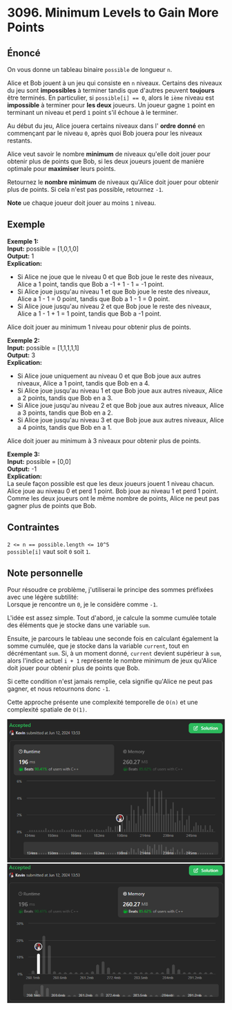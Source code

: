 # 3096. Minimum Levels to Gain More Points

## Énoncé

On vous donne un tableau binaire `possible` de longueur `n`.

Alice et Bob jouent à un jeu qui consiste en `n` niveaux. Certains des niveaux du jeu sont **impossibles** à terminer tandis que d'autres peuvent **toujours** être terminés. En particulier, si `possible[i] == 0`, alors le `ième` niveau est **impossible** à terminer pour **les deux** joueurs. Un joueur gagne `1` point en terminant un niveau et perd `1` point s'il échoue à le terminer.

Au début du jeu, Alice jouera certains niveaux dans l' **ordre donné** en commençant par le niveau `0`, après quoi Bob jouera pour les niveaux restants.

Alice veut savoir le nombre **minimum** de niveaux qu'elle doit jouer pour obtenir plus de points que Bob, si les deux joueurs jouent de manière optimale pour **maximiser** leurs points.

Retournez le **nombre minimum** de niveaux qu'Alice doit jouer pour obtenir plus de points. Si cela n'est pas possible, retournez `-1`.

**Note** ue chaque joueur doit jouer au moins `1` niveau.

## Exemple

**Exemple 1:**  
**Input:** possible = [1,0,1,0]  
**Output:** 1  
**Explication:**

- Si Alice ne joue que le niveau 0 et que Bob joue le reste des niveaux, Alice a 1 point, tandis que Bob a -1 + 1 - 1 = -1 point.
- Si Alice joue jusqu'au niveau 1 et que Bob joue le reste des niveaux, Alice a 1 - 1 = 0 point, tandis que Bob a 1 - 1 = 0 point.
- Si Alice joue jusqu'au niveau 2 et que Bob joue le reste des niveaux, Alice a 1 - 1 + 1 = 1 point, tandis que Bob a -1 point.

Alice doit jouer au minimum 1 niveau pour obtenir plus de points.

**Exemple 2:**  
**Input:** possible = [1,1,1,1,1]  
**Output:** 3  
**Explication:**

- Si Alice joue uniquement au niveau 0 et que Bob joue aux autres niveaux, Alice a 1 point, tandis que Bob en a 4.
- Si Alice joue jusqu'au niveau 1 et que Bob joue aux autres niveaux, Alice a 2 points, tandis que Bob en a 3.
- Si Alice joue jusqu'au niveau 2 et que Bob joue aux autres niveaux, Alice a 3 points, tandis que Bob en a 2.
- Si Alice joue jusqu'au niveau 3 et que Bob joue aux autres niveaux, Alice a 4 points, tandis que Bob en a 1.

Alice doit jouer au minimum à 3 niveaux pour obtenir plus de points.

**Exemple 3:**  
**Input:** possible = [0,0]  
**Output:** -1  
**Explication:**  
La seule façon possible est que les deux joueurs jouent 1 niveau chacun. Alice joue au niveau 0 et perd 1 point. Bob joue au niveau 1 et perd 1 point. Comme les deux joueurs ont le même nombre de points, Alice ne peut pas gagner plus de points que Bob.

## Contraintes

`2 <= n == possible.length <= 10^5`  
`possible[i]` vaut soit `0` soit `1`.

## Note personnelle

Pour résoudre ce problème, j'utiliserai le principe des sommes préfixées avec une légère subtilité:  
Lorsque je rencontre un `0`, je le considère comme `-1`.

L'idée est assez simple. Tout d'abord, je calcule la somme cumulée totale des éléments que je stocke dans une variable `sum`.

Ensuite, je parcours le tableau une seconde fois en calculant également la somme cumulée, que je stocke dans la variable `current`, tout en décrémentant `sum`. Si, à un moment donné, `current` devient supérieur à `sum`, alors l'indice actuel `i + 1` représente le nombre minimum de jeux qu'Alice doit jouer pour obtenir plus de points que Bob.

Si cette condition n'est jamais remplie, cela signifie qu'Alice ne peut pas gagner, et nous retournons donc `-1`.

Cette approche présente une complexité temporelle de `O(n)` et une complexité spatiale de `O(1)`.

<img src="./imgs/runtime.png"/>
<img src="./imgs/memory.png"/>
